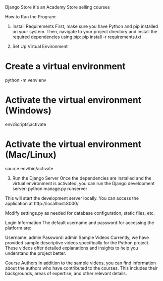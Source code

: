 
Django Store it's an Academy Store selling courses

How to Run the Program:

1. Install Requirements
First, make sure you have Python and pip installed on your system. Then, navigate to your project directory and install the required dependencies using pip:
pip install -r requirements.txt

2. Set Up Virtual Environment
# Create a virtual environment
python -m venv env

# Activate the virtual environment (Windows)
env\Scripts\activate

# Activate the virtual environment (Mac/Linux)
source env/bin/activate

3. Run the Django Server
Once the dependencies are installed and the virtual environment is activated, you can run the Django development server:
python manage.py runserver

This will start the development server locally. You can access the application at http://localhost:8000/

Modify settings.py as needed for database configuration, static files, etc.

Login Information
The default username and password for accessing the platform are:

Username: admin
Password: admin
Sample Videos
Currently, we have provided sample descriptive videos specifically for the Python project. These videos offer detailed explanations and insights to help you understand the project better.

Course Authors
In addition to the sample videos, you can find information about the authors who have contributed to the courses. This includes their backgrounds, areas of expertise, and other relevant details.
